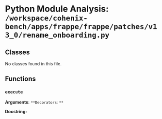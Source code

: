 # Python Module Analysis: `/workspace/cohenix-bench/apps/frappe/frappe/patches/v13_0/rename_onboarding.py`

## Classes

No classes found in this file.


## Functions

### `execute`
**Arguments:** ``
**Decorators:** ``

**Docstring:**
```

```

